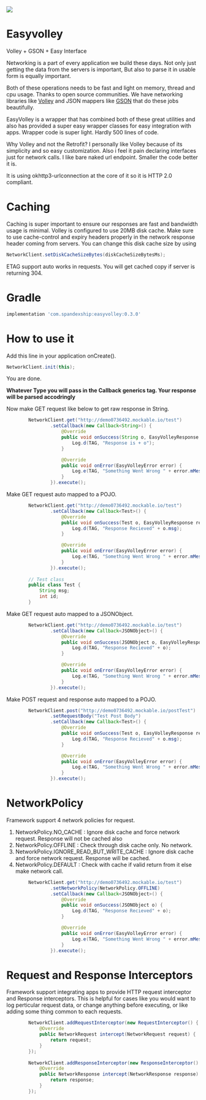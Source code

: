 <img src=https://raw.githubusercontent.com/rohitnareshsharma/easyvolley/master/assets/readme_header.jpg >

# Easyvolley
Volley + GSON + Easy Interface

Networking is a part of every application we build these days. Not only just getting the data 
from the servers is important, But also to parse it in usable form is equally important.

Both of these operations needs to be fast and light on memory, thread and cpu usage.
Thanks to open source communities. We have networking libraries like 
<a href="https://github.com/google/volley">Volley</a> and JSON mappers like 
<a href="https://github.com/google/gson">GSON</a> that do these jobs beautifully.

EasyVolley is a wrapper that has combined both of these great utilities and also has provided
a super easy wrapper classes for easy integration with apps. 
Wrapper code is super light. Hardly 500 lines of code. 

Why Volley and not the Retrofit? I personally like Volley because of its simplicity and so easy 
customization. Also i feel it pain declaring interfaces just for network calls. I like bare naked
url endpoint. Smaller the code better it is.

It is using okhttp3-urlconnection at the core of it so it is HTTP 2.0 compliant. 

# Caching

Caching is super important to ensure our responses are fast and bandwidth usage is minimal.
Volley is configured to use 20MB disk cache. Make sure to use cache-control and expiry headers
properly in the network response header coming from servers. 
You can change this disk cache size by using 

```java
NetworkClient.setDiskCacheSizeBytes(diskCacheSizeBytesMs);
```

ETAG support auto works in requests. You will get cached copy if server is returning 304. 


# Gradle
```groovy
implementation 'com.spandexship:easyvolley:0.3.0'
```

# How to use it

Add this line in your application onCreate().
```java
NetworkClient.init(this);
```

You are done. 

<b>Whatever Type you will pass in the Callback generics tag. 
   Your response will be parsed accodringly</b>

Now make GET request like below to get raw response in String.
```java
        NetworkClient.get("http://demo0736492.mockable.io/test")
                .setCallback(new Callback<String>() {
                    @Override
                    public void onSuccess(String o, EasyVolleyResponse response) {
                        Log.d(TAG, "Response is + o");
                    }

                    @Override
                    public void onError(EasyVolleyError error) {
                        Log.e(TAG, "Something Went Wrong " + error.mMessage);
                    }
                }).execute();
```

Make GET request auto mapped to a POJO.
```java
        NetworkClient.get("http://demo0736492.mockable.io/test")
                .setCallback(new Callback<Test>() {
                    @Override
                    public void onSuccess(Test o, EasyVolleyResponse response) {
                        Log.d(TAG, "Response Recieved" + o.msg);
                    }

                    @Override
                    public void onError(EasyVolleyError error) {
                        Log.e(TAG, "Something Went Wrong " + error.mMessage);
                    }
                }).execute();
                    
        // Test class 
        public class Test {
            String msg;
            int id;
        }              
```

Make GET request auto mapped to a JSONObject.
```java
        NetworkClient.get("http://demo0736492.mockable.io/test")
                .setCallback(new Callback<JSONObject>() {
                    @Override
                    public void onSuccess(JSONObject o, EasyVolleyResponse response) {
                        Log.d(TAG, "Response Recieved" + o);
                    }

                    @Override
                    public void onError(EasyVolleyError error) {
                        Log.e(TAG, "Something Went Wrong " + error.mMessage);
                    }
                }).execute();
```

Make POST request and response auto mapped to a POJO.
```java
        NetworkClient.post("http://demo0736492.mockable.io/postTest")
                .setRequestBody("Test Post Body")
                .setCallback(new Callback<Test>() {
                    @Override
                    public void onSuccess(Test o, EasyVolleyResponse response) {
                        Log.d(TAG, "Response Recieved" + o.msg);
                    }

                    @Override
                    public void onError(EasyVolleyError error) {
                        Log.e(TAG, "Something Went Wrong " + error.mMessage);
                    }
                }).execute();
```

# NetworkPolicy

Framework support 4 network policies for request.

1. NetworkPolicy.NO_CACHE : Ignore disk cache and force network request. Response will not be cached also
2. NetworkPolicy.OFFLINE : Check through disk cache only. No network.
3. NetworkPolicy.IGNORE_READ_BUT_WRITE_CACHE : Ignore disk cache and force network request. Response will be cached.
3. NetworkPolicy.DEFAULT : Check with cache if valid return from it else make network call.

```java
        NetworkClient.get("http://demo0736492.mockable.io/test")
                .setNetworkPolicy(NetworkPolicy.OFFLINE)
                .setCallback(new Callback<JSONObject>() {
                    @Override
                    public void onSuccess(JSONObject o) {
                        Log.d(TAG, "Response Recieved" + o);
                    }

                    @Override
                    public void onError(EasyVolleyError error) {
                        Log.e(TAG, "Something Went Wrong " + error.mMessage);
                    }
                }).execute();
```

# Request and Response Interceptors

Framework support integrating apps to provide HTTP request interceptor and Response interceptors.
This is helpful for cases like you would want to log perticular request data, or change anything
before executing, or like adding some thing common to each requests.

```java
        NetworkClient.addRequestInterceptor(new RequestInterceptor() {
            @Override
            public NetworkRequest intercept(NetworkRequest request) {
                return request;
            }
        });
        
        NetworkClient.addResponseInterceptor(new ResponseInterceptor() {
            @Override
            public NetworkResponse intercept(NetworkResponse response) {
                return response;
            }
        });
```

